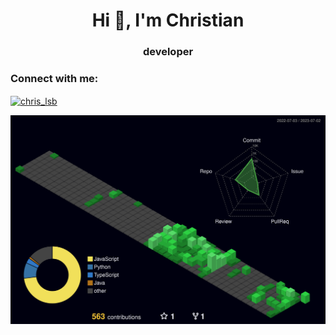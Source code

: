 <h1 align="center">Hi 👋, I'm Christian</h1>
<h3 align="center">developer</h3>

<h3 align="left">Connect with me:</h3>
<p align="left">
<a href="https://www.linkedin.com/in/christian-lsb/" target="blank"><img align="center" src="https://raw.githubusercontent.com/rahuldkjain/github-profile-readme-generator/master/src/images/icons/Social/linked-in-alt.svg" alt="chris_lsb" height="30" width="40" /></a>
</p>

![](./profile-3d-contrib/profile-night-green.svg)
